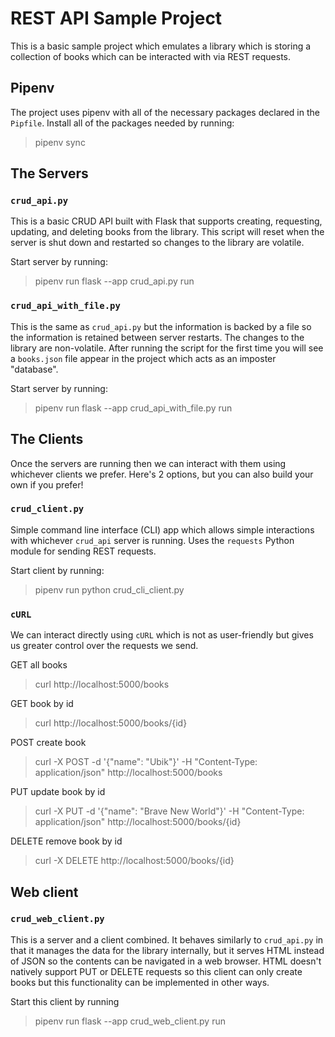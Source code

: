 # REST API Sample Project

This is a basic sample project which emulates a library which is storing a collection of books which can be interacted
with via REST requests.

## Pipenv

The project uses pipenv with all of the necessary packages declared in the `Pipfile`. Install all of the packages needed
by running:
> pipenv sync

## The Servers

### `crud_api.py`

This is a basic CRUD API built with Flask that supports creating, requesting, updating, and deleting books from the
library. This script will reset when the server is shut down and restarted so changes to the library are volatile.

Start server by running:
> pipenv run flask --app crud_api.py run

### `crud_api_with_file.py`

This is the same as `crud_api.py` but the information is backed by a file so the information is retained between server
restarts. The changes to the library are non-volatile. After running the script for the first time you will see
a `books.json` file appear in the project which acts as an imposter "database".

Start server by running:
> pipenv run flask --app crud_api_with_file.py run

## The Clients

Once the servers are running then we can interact with them using whichever clients we prefer. Here's 2 options, but you
can also build your own if you prefer!

### `crud_client.py`

Simple command line interface (CLI) app which allows simple interactions with whichever `crud_api` server is running.
Uses the `requests` Python module for sending REST requests.

Start client by running:
> pipenv run python crud_cli_client.py

### `cURL`

We can interact directly using `cURL` which is not as user-friendly but gives us greater control over the requests we
send.

GET all books
> curl http://localhost:5000/books

GET book by id
> curl http://localhost:5000/books/{id}

POST create book
> curl -X POST -d '{"name": "Ubik"}' -H "Content-Type: application/json" http://localhost:5000/books

PUT update book by id
> curl -X PUT -d '{"name": "Brave New World"}' -H "Content-Type: application/json" http://localhost:5000/books/{id}

DELETE remove book by id
> curl -X DELETE http://localhost:5000/books/{id}
 
## Web client

### `crud_web_client.py`

This is a server and a client combined. It behaves similarly to `crud_api.py` in that it manages the data for the 
library internally, but it serves HTML instead of JSON so the contents can be navigated in a web browser. HTML doesn't
natively support PUT or DELETE requests so this client can only create books but this functionality can be implemented
in other ways.

Start this client by running
> pipenv run flask --app crud_web_client.py run
